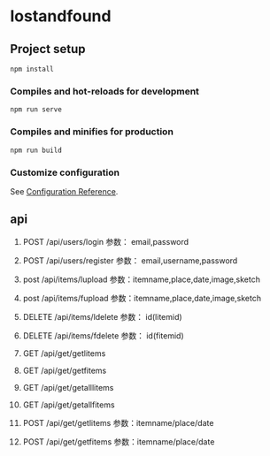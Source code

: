 # lostandfound

## Project setup
```
npm install
```

### Compiles and hot-reloads for development
```
npm run serve
```

### Compiles and minifies for production
```
npm run build
```

### Customize configuration
See [Configuration Reference](https://cli.vuejs.org/config/).

## api

1. POST /api/users/login  参数： email,password
2. POST /api/users/register 参数： email,username,password
3. post /api/items/lupload  参数：itemname,place,date,image,sketch
4. post /api/items/fupload  参数：itemname,place,date,image,sketch
5. DELETE /api/items/ldelete 参数： id(litemid)
6. DELETE /api/items/fdelete 参数： id(fitemid)

7. GET /api/get/getlitems
8. GET /api/get/getfitems
7. GET /api/get/getalllitems
8. GET /api/get/getallfitems

9. POST /api/get/getlitems  参数：itemname/place/date
10. POST /api/get/getfitems 参数：itemname/place/date
